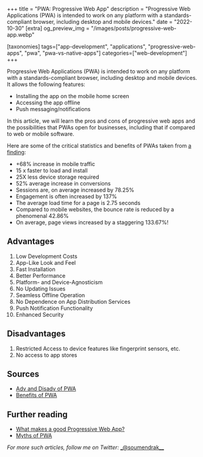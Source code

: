 +++
title = "PWA: Progressive Web App"
description = "Progressive Web Applications (PWA) is intended to work on any platform with a standards-compliant browser, including desktop and mobile devices."
date = "2022-10-30"
[extra]
og_preview_img = "/images/posts/progressive-web-app.webp"

[taxonomies]
tags=["app-development", "applications", "progressive-web-apps", "pwa", "pwa-vs-native-apps"]
categories=["web-development"]
+++

Progressive Web Applications (PWA) is intended to work on any platform with a standards-compliant browser, including desktop and mobile devices. It allows the following features:

- Installing the app on the mobile home screen
- Accessing the app offline
- Push messaging/notifications

In this article, we will learn the pros and cons of progressive web apps and the possibilities that PWAs open for businesses, including that if compared to web or mobile software.

Here are some of the critical statistics and benefits of PWAs taken from [a finding](https://appinstitute.com/progressive-web-apps-infographic/):

- +68% increase in mobile traffic
- 15 x faster to load and install
- 25X less device storage required
- 52% average increase in conversions
- Sessions are, on average increased by 78.25%
- Engagement is often increased by 137%
- The average load time for a page is 2.75 seconds
- Compared to mobile websites, the bounce rate is reduced by a phenomenal 42.86%
- On average, page views increased by a staggering 133.67%!

## Advantages

1. Low Development Costs
2. App-Like Look and Feel
3. Fast Installation
4. Better Performance
5. Platform- and Device-Agnosticism
6. No Updating Issues
7. Seamless Offline Operation
8. No Dependence on App Distribution Services
9. Push Notification Functionality
10. Enhanced Security

## Disadvantages

1. Restricted Access to device features like fingerprint sensors, etc.
2. No access to app stores

## Sources

- [Adv and Disadv of PWA](https://moqod.com/blog/advantages-and-disadvantages-of-pwa-progressive-web-app/)
- [Benefits of PWA](https://www.sam-solutions.com/blog/the-benefits-of-progressive-web-apps-pwa-for-business/)

## Further reading

- [What makes a good Progressive Web App?](https://web.dev/pwa-checklist/)
- [Myths of PWA](https://www.davrous.com/2019/10/18/myth-busting-pwas-the-new-edge-edition/)

_For more such articles, follow me on Twitter:_ [\_@soumendrak\_\_](https://www.twitter.com/soumendrak_)
